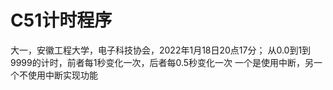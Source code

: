 # C51计时程序
大一，安徽工程大学，电子科技协会，2022年1月18日20点17分；
从0.0到1到9999的计时，前者每1秒变化一次，后者每0.5秒变化一次
一个是使用中断，另一个不使用中断实现功能
